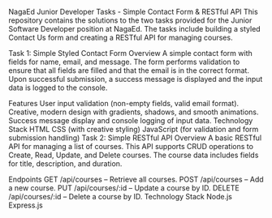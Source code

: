 NagaEd Junior Developer Tasks - Simple Contact Form & RESTful API
This repository contains the solutions to the two tasks provided for the Junior Software Developer position at NagaEd. The tasks include building a styled Contact Us form and creating a RESTful API for managing courses.

Task 1: Simple Styled Contact Form
Overview
A simple contact form with fields for name, email, and message. The form performs validation to ensure that all fields are filled and that the email is in the correct format. Upon successful submission, a success message is displayed and the input data is logged to the console.

Features
User input validation (non-empty fields, valid email format).
Creative, modern design with gradients, shadows, and smooth animations.
Success message display and console logging of input data.
Technology Stack
HTML
CSS (with creative styling)
JavaScript (for validation and form submission handling)
Task 2: Simple RESTful API
Overview
A basic RESTful API for managing a list of courses. This API supports CRUD operations to Create, Read, Update, and Delete courses. The course data includes fields for title, description, and duration.

Endpoints
GET /api/courses – Retrieve all courses.
POST /api/courses – Add a new course.
PUT /api/courses/:id – Update a course by ID.
DELETE /api/courses/:id – Delete a course by ID.
Technology Stack
Node.js
Express.js
